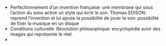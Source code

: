 - Perfectionnement d’un invention française: une membrane qui sous l’action du sons active un style qui écrit le son. Thomas EDISON: reprend l’invention et lui ajoute la possibilité de jouer le son: possibilité de fixer la musique en un disque
- Conditions culturelle: Révolution philosophique: encyclopédie avoir des images qui représente le réel.
-
